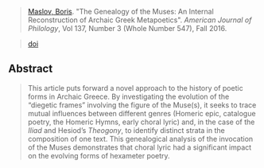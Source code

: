 > [Maslov, Boris](maslov.md). "The Genealogy of the Muses: An Internal Reconstruction of Archaic Greek Metapoetics". *American Journal of Philology*, Vol 137, Number 3 (Whole Number 547), Fall 2016.

> [doi](https://doi.org/10.1353/ajp.2016.0020)

## Abstract
> This article puts forward a novel approach to the history of poetic forms in Archaic Greece. By investigating the evolution of the “diegetic frames” involving the figure of the Muse(s), it seeks to trace mutual influences between different genres (Homeric epic, catalogue poetry, the Homeric Hymns, early choral lyric) and, in the case of the *Iliad* and Hesiod’s *Theogony*, to identify distinct strata in the composition of one text. This genealogical analysis of the invocation of the Muses demonstrates that choral lyric had a significant impact on the evolving forms of hexameter poetry.
